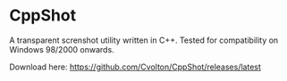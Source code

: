 # CppShot
A transparent screnshot utility written in C++. Tested for compatibility on Windows 98/2000 onwards.

Download here: https://github.com/Cvolton/CppShot/releases/latest